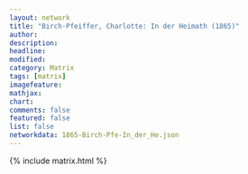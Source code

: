 ```yaml
---
layout: network
title: "Birch-Pfeiffer, Charlotte: In der Heimath (1865)"
author:
description:
headline:
modified:
category: Matrix
tags: [matrix]
imagefeature: 
mathjax: 
chart: 
comments: false
featured: false
list: false
networkdata: 1865-Birch-Pfe-In_der_He.json
---
```

{% include matrix.html %}
